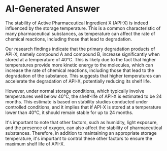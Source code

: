 # AI-Generated Answer

The stability of Active Pharmaceutical Ingredient X (API-X) is indeed influenced by the storage temperature. This is a common characteristic of many pharmaceutical substances, as temperature can affect the rate of chemical reactions, including those that lead to degradation.

Our research findings indicate that the primary degradation products of API-X, namely compound A and compound B, increase significantly when stored at a temperature of 40°C. This is likely due to the fact that higher temperatures provide more kinetic energy to the molecules, which can increase the rate of chemical reactions, including those that lead to the degradation of the substance. This suggests that higher temperatures can accelerate the degradation of API-X, potentially reducing its shelf life.

However, under normal storage conditions, which typically involve temperatures well below 40°C, the shelf-life of API-X is estimated to be 24 months. This estimate is based on stability studies conducted under controlled conditions, and it implies that if API-X is stored at a temperature lower than 40°C, it should remain stable for up to 24 months.

It's important to note that other factors, such as humidity, light exposure, and the presence of oxygen, can also affect the stability of pharmaceutical substances. Therefore, in addition to maintaining an appropriate storage temperature, it's important to control these other factors to ensure the maximum shelf life of API-X.
